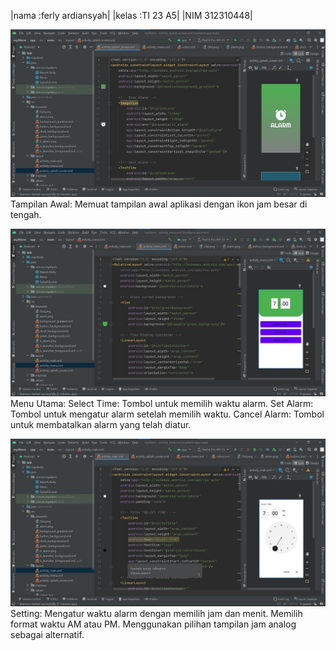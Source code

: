 |nama    :ferly ardiansyah|
|kelas   :TI 23 A5|
|NIM     312310448|

![alttext](Screenshot-1.jpeg)
Tampilan Awal: Memuat tampilan awal aplikasi dengan ikon jam besar di tengah.

![alttext](Screenshot-2.jpeg)
Menu Utama:
Select Time: Tombol untuk memilih waktu alarm.
Set Alarm: Tombol untuk mengatur alarm setelah memilih waktu.
Cancel Alarm: Tombol untuk membatalkan alarm yang telah diatur.

![alttext](Screenshot-3.jpeg)
Setting:
Mengatur waktu alarm dengan memilih jam dan menit.
Memilih format waktu AM atau PM.
Menggunakan pilihan tampilan jam analog sebagai alternatif.
